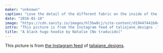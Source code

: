 ```yaml
---
maker: "unknown"
caption: "Love the detail of the different fabric on the inside of the hood"
date: "2016-01-18"
image: "https://cdn.sanity.io/images/hl5bw8cj/site-content/d19447441b0ccec9460b210d48292d5cd7a3b5a8-1080x1080.jpg"
intro: "This picture is from the Instagram feed of taliajane_designs ."
title: "A black hugo hoodie by Natalie [No traducido]"
---
```



This picture is from [the Instagram feed](https://www.instagram.com/p/BAqm70Lqg9o/)  of [taliajane_designs](https://www.instagram.com/taliajane_designs/).

